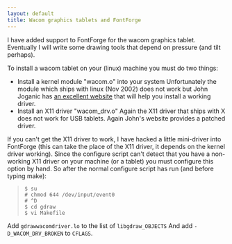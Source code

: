 ```yaml
---
layout: default
title: Wacom graphics tablets and FontForge
---
```



I have added support to FontForge for the wacom graphics tablet.
Eventually I will write some drawing tools that depend on pressure (and
tilt perhaps).

To install a wacom tablet on your (linux) machine you must do two
things:

-   Install a kernel module "wacom.o" into your system
     Unfortunately the module which ships with linux (Nov 2002) does not
    work but John Joganic has [an excellent
    website](http://linuxwacom.sf.net/) that will help you install a
    working driver.
-   Install an X11 driver "wacom\_drv.o"
     Again the X11 driver that ships with X does not work for USB
    tablets. Again John's website provides a patched driver.

If you can't get the X11 driver to work, I have hacked a little
mini-driver into FontForge (this can take the place of the X11 driver,
it depends on the kernel driver working). Since the configure script
can't detect that you have a non-working X11 driver on your machine (or
a tablet) you must configure this option by hand. So after the normal
configure script has run (and before typing make):

>     $ su
>     # chmod 644 /dev/input/event0
>     # ^D
>     $ cd gdraw
>     $ vi Makefile

Add `gdrawwacomdriver.lo` to the list of `libgdraw_OBJECTS` And add
`-D_WACOM_DRV_BROKEN` to `CFLAGS`.
